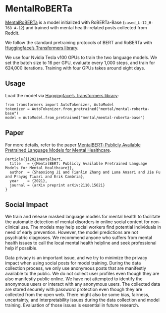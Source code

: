 # MentalRoBERTa

[MentalRoBERTa](https://arxiv.org/abs/2110.15621) is a model initialized with RoBERTa-Base (`cased_L-12_H-768_A-12`) and trained with mental health-related posts collected from Reddit. 

We follow the standard pretraining protocols of BERT and RoBERTa with [Huggingface’s Transformers library](https://github.com/huggingface/transformers).

We use four Nvidia Tesla v100 GPUs to train the two language models. We set the batch size to 16 per GPU, evaluate every 1,000 steps, and train for 624,000 iterations. Training with four GPUs takes around eight days. 

## Usage
Load the model via [Huggingface’s Transformers library](https://github.com/huggingface/transformers):
```
from transformers import AutoTokenizer, AutoModel
tokenizer = AutoTokenizer.from_pretrained("mental/mental-roberta-base")
model = AutoModel.from_pretrained("mental/mental-roberta-base")
```

## Paper

For more details, refer to the paper [MentalBERT: Publicly Available Pretrained Language Models for Mental Healthcare](https://arxiv.org/abs/2110.15621).

```
@article{ji2021mentalbert,
  title   = {{MentalBERT: Publicly Available Pretrained Language Models for Mental Healthcare}},
  author  = {Shaoxiong Ji and Tianlin Zhang and Luna Ansari and Jie Fu and Prayag Tiwari and Erik Cambria},
  year    = {2021},
  journal = {arXiv preprint arXiv:2110.15621}
}
```

## Social Impact
We train and release masked language models for mental health to facilitate the automatic detection of mental disorders in online social content for non-clinical use. 
The models may help social workers find potential individuals in need of early prevention. 
However, the model predictions are not psychiatric diagnoses. 
We recommend anyone who suffers from mental health issues to call the local mental health helpline and seek professional help if possible.

Data privacy is an important issue, and we try to minimize the privacy impact when using social posts for model training.
During the data collection process, we only use anonymous posts that are manifestly available to the public. 
We do not collect user profiles even though they are also manifestly public online. 
We have not attempted to identify the anonymous users or interact with any anonymous users. 
The collected data are stored securely with password protection even though they are collected from the open web.
There might also be some bias, fairness, uncertainty, and interpretability issues during the data collection and model training. 
Evaluation of those issues is essential in future research. 